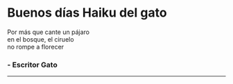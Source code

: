 # Buenos días Haiku del gato

Por más que cante un pájaro  
en el bosque, el ciruelo  
no rompe a florecer  

### - Escritor Gato

---
